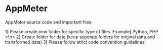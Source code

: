 # AppMeter
AppMeter source code and important files

1] Please create new folder for specific type of files. Example] Python, PHP <\n>
2] Create folder for data (keep seperate folders for original data and transformed data)
3] Please follow strict code convention guidelines
